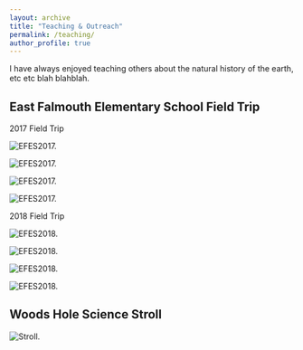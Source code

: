 ```yaml
---
layout: archive
title: "Teaching & Outreach"
permalink: /teaching/
author_profile: true
---
```


I have always enjoyed teaching others about the natural history of the earth, etc etc blah blahblah.

## East Falmouth Elementary School Field Trip

2017 Field Trip

![EFES2017.](/images/EFES2017all-labeled.jpg)

![EFES2017.](/images/EFES2017a-labeled.jpg)

![EFES2017.](/images/EFES2017b-labeled.jpg)

![EFES2017.](/images/EFES2017c-labeled.jpg)

2018 Field Trip

![EFES2018.](/images/EFES2018all-labeled.jpg)

![EFES2018.](/images/EFES2018a-labeled.jpg)

![EFES2018.](/images/EFES2018b-labeled.jpg)

![EFES2018.](/images/EFES2018c-labeled.jpg)

## Woods Hole Science Stroll

![Stroll.](/images/ScienceStroll1-labeled.jpg)
